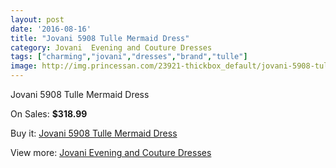 ```yaml
---
layout: post
date: '2016-08-16'
title: "Jovani 5908 Tulle Mermaid Dress"
category: Jovani  Evening and Couture Dresses
tags: ["charming","jovani","dresses","brand","tulle"]
image: http://img.princessan.com/23921-thickbox_default/jovani-5908-tulle-mermaid-dress.jpg
---
```

Jovani 5908 Tulle Mermaid Dress

On Sales: **$318.99**
<a href="https://www.princessan.com/en/10999-jovani-5908-tulle-mermaid-dress.html"><amp-img layout="responsive" width="600" height="600" src="//img.princessan.com/23921-thickbox_default/jovani-5908-tulle-mermaid-dress.jpg" alt="Jovani 5908 Tulle Mermaid Dress 0" /></a>

Buy it: [Jovani 5908 Tulle Mermaid Dress](https://www.princessan.com/en/10999-jovani-5908-tulle-mermaid-dress.html "Jovani 5908 Tulle Mermaid Dress")

View more: [Jovani  Evening and Couture Dresses](https://www.princessan.com/en/83- "Jovani  Evening and Couture Dresses")